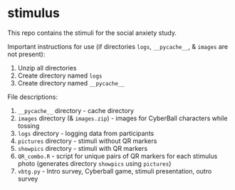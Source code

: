 # stimulus
This repo contains the stimuli for the social anxiety study.

Important instructions for use (if directories `logs`, `__pycache__`, & `images`
are not present):
1. Unzip all directories
2. Create directory named `logs`
3. Create directory named `__pycache__`


File descriptions:
1. `__pycache__` directory - cache directory
2. `images` directory (& `images.zip`) - images for CyberBall characters while
  tossing
3. `logs` directory - logging data from participants
4. `pictures` directory - stimuli without QR markers
5. `showpics` directory - stimuli with QR markers
6. `QR_combo.R` - script for unique pairs of QR markers for each stimulus photo
  (generates directory `showpics` using `pictures`)
7. `vbtg.py` - Intro survey, Cyberball game, stimuli presentation, outro survey
